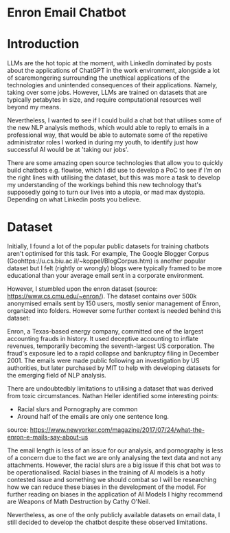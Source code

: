 # Enron Email Chatbot

# Introduction

LLMs are the hot topic at the moment, with LinkedIn dominated by posts about the applications of ChatGPT in the work environment, alongside a lot of scaremongering surrounding the unethical applications of 
the technologies and unintended consequences of their applications. Namely, taking over some jobs. However, LLMs are trained on datasets that are typically petabytes in size, and require computational resources well beyond my means.

Nevertheless, I wanted to see if I could build a chat bot that utilises some of the new NLP analysis methods, which would able to reply to emails in a professional way, that would be able to automate some of the repetiive administrator roles I worked in during my youth, to identify just how successful AI would be at 'taking our jobs'. 

There are some amazing open source technologies that allow you to quickly build chatbots e.g. flowise, which I did use to develop a PoC to see if I'm on the right lines with utilising the dataset, but 
this was more a task to develop my understanding of the workings behind this new technology that's supposedly going to turn our lives into a utopia, or mad max dystopia. Depending on what Linkedin posts you believe. 

# Dataset 

Initially, I found a lot of the popular public datasets for training chatbots aren't optimised for this task. For example, The Google Blogger Corpus (Goohttps://u.cs.biu.ac.il/~koppel/BlogCorpus.htm) is another popular dataset but I felt (rightly or wrongly) blogs were typically framed to be more educational than your average email sent in a corporate environment. 

However, I stumbled upon the enron dataset (source: https://www.cs.cmu.edu/~enron/). The dataset contains over 500k anonymised emails sent by 150 users, mostly senior management of Enron, organized into folders. However some further context is needed behind this dataset: 

Enron, a Texas-based energy company, committed one of the largest accounting frauds in history. It used deceptive accounting to inflate revenues, temporarily becoming the seventh-largest US corporation. The fraud's exposure led to a rapid collapse and bankruptcy filing in December 2001. The emails were made public following an investigation by US authorities, but later purchased by MIT to help with developing datasets for the emerging field of NLP analysis. 

There are undoubtedbly limitations to utilising a dataset that was derived from toxic circumstances. Nathan Heller identified some interesting points:
- Racial slurs and Pornography are common
- Around half of the emails are only one sentence long.

source: https://www.newyorker.com/magazine/2017/07/24/what-the-enron-e-mails-say-about-us

The email length is less of an issue for our analysis, and pornography is less of a concern due to the fact we are only analysing the text data and not any attachments. However, the racial slurs are a big issue if this chat bot was to be operationalised. Racial biases in the training of AI models is a hotly contested issue and something we should combat so I will be researching how we can reduce these biases in the development of the model. For further reading on biases in the application of AI Models I highy recommend are Weapons of Math Destruction by Cathy O'Neil. 

Nevertheless, as one of the only publicly available datasets on email data, I still decided to develop the chatbot despite these observed limitations. 
